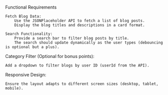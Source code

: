 Functional Requirements

    Fetch Blog Data:
        Use the JSONPlaceholder API to fetch a list of blog posts.
        Display the blog titles and descriptions in a card format.

    Search Functionality:
        Provide a search bar to filter blog posts by title.
        The search should update dynamically as the user types (debouncing is optional but a plus).
Category Filter (Optional for bonus points):

    Add a dropdown to filter blogs by user ID (userId from the API).

Responsive Design:

    Ensure the layout adapts to different screen sizes (desktop, tablet, mobile).